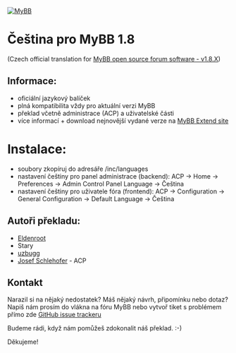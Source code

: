 [![MyBB](https://raw.github.com/mybb/mybb/feature/images/logo.png "MyBB")](https://mybb.com "MyBB")

# Čeština pro MyBB 1.8 
(Czech official translation for [MyBB open source forum software - v1.8.X](https://mybb.com/))

## Informace:
- oficiální jazykový balíček
- plná kompatibilita vždy pro aktuální verzi MyBB
- překlad včetně administrace (ACP) a uživatelské části
- více informací + download nejnovější vydané verze na [MyBB Extend site](https://community.mybb.com/mods.php?action=view&pid=280)

# Instalace:
- soubory zkopíruj do adresáře /inc/languages
- nastavení češtiny pro panel administrace (backend): ACP -> Home -> Preferences -> Admin Control Panel Language -> Čeština
- nastavení češtiny pro uživatele fóra (frontend): ACP -> Configuration -> General Configuration -> Default Language -> Čeština

## Autoři překladu:
- [Eldenroot](https://github.com/Eldenroot)
- Stary
- [uzbugg](https://github.com/uzbugg)
- [Josef Schlehofer](https://github.com/bkpepe) - ACP

## Kontakt
Narazil si na nějaký nedostatek? Máš nějaký návrh, připomínku nebo dotaz? Napiš nám prosím do vlákna na fóru MyBB nebo vytvoř tiket s problémem přímo zde [GitHub issue trackeru](https://github.com/Cu8eeeR/MyBB_CZE-translation-1.8.x/issues)

Budeme rádi, když nám pomůžeš zdokonalit náš překlad. :-)

Děkujeme!